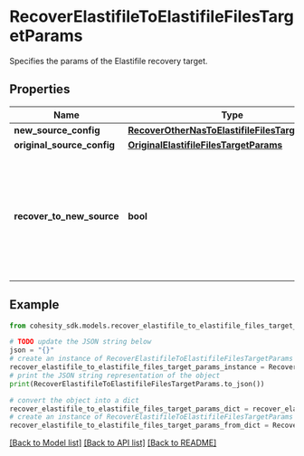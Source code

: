 # RecoverElastifileToElastifileFilesTargetParams

Specifies the params of the Elastifile recovery target.

## Properties

Name | Type | Description | Notes
------------ | ------------- | ------------- | -------------
**new_source_config** | [**RecoverOtherNasToElastifileFilesTargetParams**](RecoverOtherNasToElastifileFilesTargetParams.md) |  | [optional] 
**original_source_config** | [**OriginalElastifileFilesTargetParams**](OriginalElastifileFilesTargetParams.md) |  | [optional] 
**recover_to_new_source** | **bool** | Specifies the parameter whether the recovery should be performed to a new or the original Elastifile target. | 

## Example

```python
from cohesity_sdk.models.recover_elastifile_to_elastifile_files_target_params import RecoverElastifileToElastifileFilesTargetParams

# TODO update the JSON string below
json = "{}"
# create an instance of RecoverElastifileToElastifileFilesTargetParams from a JSON string
recover_elastifile_to_elastifile_files_target_params_instance = RecoverElastifileToElastifileFilesTargetParams.from_json(json)
# print the JSON string representation of the object
print(RecoverElastifileToElastifileFilesTargetParams.to_json())

# convert the object into a dict
recover_elastifile_to_elastifile_files_target_params_dict = recover_elastifile_to_elastifile_files_target_params_instance.to_dict()
# create an instance of RecoverElastifileToElastifileFilesTargetParams from a dict
recover_elastifile_to_elastifile_files_target_params_from_dict = RecoverElastifileToElastifileFilesTargetParams.from_dict(recover_elastifile_to_elastifile_files_target_params_dict)
```
[[Back to Model list]](../README.md#documentation-for-models) [[Back to API list]](../README.md#documentation-for-api-endpoints) [[Back to README]](../README.md)



